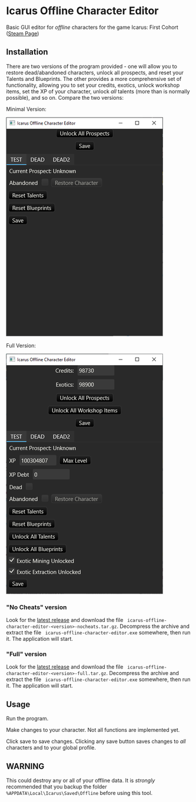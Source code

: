 # Icarus Offline Character Editor
Basic GUI editor for *offline* characters for the game Icarus: First Cohort
([Steam Page](https://store.steampowered.com/app/1149460/ICARUS/))

## Installation
There are two versions of the program provided - one will allow you to restore dead/abandoned
characters, unlock all prospects, and reset your Talents and Blueprints. The other provides a
more comprehensive set of functionality, allowing you to set your credits, exotics, unlock
workshop items, set the XP of your character, unlock _all_ talents (more than is normally possible),
and so on. Compare the two versions:

Minimal Version:

![Screenshot of minimal / "no cheat" version](images/IcarusEditorMinimal.png)

Full Version:

![Screenshot of full / "all cheats" version](images/IcarusEditorFull.png)

### "No Cheats" version

Look for the [latest release](https://github.com/ipsi/icarus-offline-character-editor/releases)
and download the file ` icarus-offline-character-editor-<version>-nocheats.tar.gz`.
Decompress the archive and extract the file ` icarus-offline-character-editor.exe` somewhere, then
run it. The application will start.

### "Full" version

Look for the [latest release](https://github.com/ipsi/icarus-offline-character-editor/releases)
and download the file ` icarus-offline-character-editor-<version>-full.tar.gz`.
Decompress the archive and extract the file ` icarus-offline-character-editor.exe` somewhere, then
run it. The application will start. 

## Usage
Run the program.

Make changes to your character. Not all functions are implemented yet.

Click save to save changes. Clicking any save button saves changes to
_all_ characters and to your global profile.

## WARNING
This could destroy any or all of your offline data. It is _strongly_
recommended that you backup the folder `%APPDATA\Local\Icarus\Saved\Offline`
before using this tool.